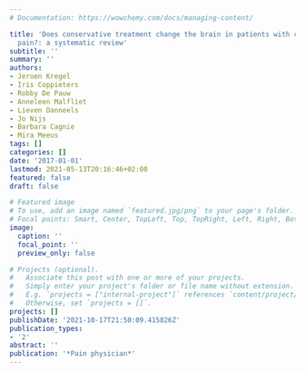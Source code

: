 ```yaml
---
# Documentation: https://wowchemy.com/docs/managing-content/

title: 'Does conservative treatment change the brain in patients with chronic musculoskeletal
  pain?: a systematic review'
subtitle: ''
summary: ''
authors:
- Jeroen Kregel
- Iris Coppieters
- Robby De Pauw
- Anneleen Malfliet
- Lieven Danneels
- Jo Nijs
- Barbara Cagnie
- Mira Meeus
tags: []
categories: []
date: '2017-01-01'
lastmod: 2021-05-13T20:16:46+02:00
featured: false
draft: false

# Featured image
# To use, add an image named `featured.jpg/png` to your page's folder.
# Focal points: Smart, Center, TopLeft, Top, TopRight, Left, Right, BottomLeft, Bottom, BottomRight.
image:
  caption: ''
  focal_point: ''
  preview_only: false

# Projects (optional).
#   Associate this post with one or more of your projects.
#   Simply enter your project's folder or file name without extension.
#   E.g. `projects = ["internal-project"]` references `content/project/deep-learning/index.md`.
#   Otherwise, set `projects = []`.
projects: []
publishDate: '2021-10-17T21:50:09.415826Z'
publication_types:
- '2'
abstract: ''
publication: '*Pain physician*'
---
```


